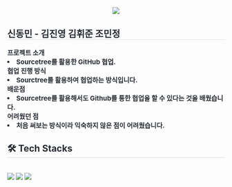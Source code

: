 <div align= "center">
    <img src="https://capsule-render.vercel.app/api?type=waving&color=auto&height=120&text=KB%20IT's%20Your%20Life%205기%20전공%20D반%204팀&animation=&fontColor=000000&fontSize=50" />
    </div>
    <div style="text-align: left;"> 
    <h2 style="border-bottom: 1px solid #d8dee4; color: #282d33;"> 신동민 - 김진영 김휘준 조민정 </h2>  
    <div style="font-weight: 700; font-size: 15px; text-align: left; color: #282d33;"> 프로젝트 소개 <li> Sourcetree를 활용한 GitHub 협업.</li>협업 진행 방식 <li> Sourctree를 활용하여 협업하는 방식입니다.</li>배운점 <li> Sourcetree를 활용해서도 Github를 통한 협업을 할 수 있다는 것을 배웠습니다.</li>어려웠던 점 <li> 처음 써보는 방식이라 익숙하지 않은 점이 어려웠습니다. </div> 
    </div>
    <div style="text-align: left;">
    <h2 style="border-bottom: 1px solid #d8dee4; color: #282d33;"> 🛠️ Tech Stacks </h2> <br> 
    <div style="margin: ; text-align: left;" "text-align: left;"> <img src="https://img.shields.io/badge/HTML5-E34F26?style=for-the-badge&logo=HTML5&logoColor=white">
          <img src="https://img.shields.io/badge/CSS3-1572B6?style=for-the-badge&logo=CSS3&logoColor=white">
          <img src="https://img.shields.io/badge/Javascript-F7DF1E?style=for-the-badge&logo=Javascript&logoColor=white">
          </div>
    </div>
    
